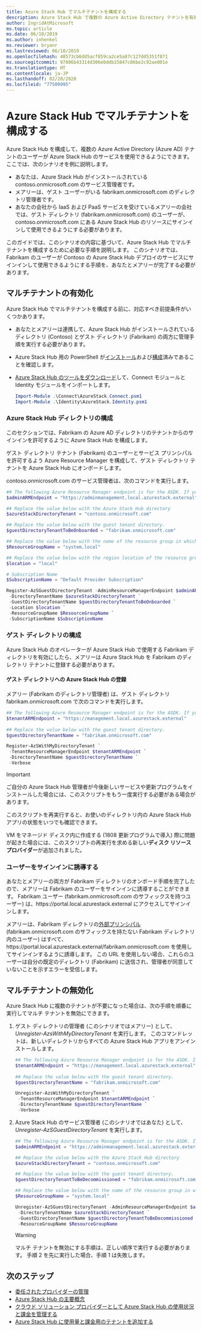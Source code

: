 ```yaml
---
title: Azure Stack Hub でマルチテナントを構成する
description: Azure Stack Hub で複数の Azure Active Directory テナントを有効および無効にする方法について説明します。
author: IngridAtMicrosoft
ms.topic: article
ms.date: 06/10/2019
ms.author: inhenkel
ms.reviewer: bryanr
ms.lastreviewed: 06/10/2019
ms.openlocfilehash: 48573cb6dd5acf859ca2ce5a87c127dd5351f871
ms.sourcegitcommit: 97806b43314d306e0ddb15847c86be2c92ae001e
ms.translationtype: HT
ms.contentlocale: ja-JP
ms.lasthandoff: 02/20/2020
ms.locfileid: "77509995"
---
```

# <a name="configure-multi-tenancy-in-azure-stack-hub"></a>Azure Stack Hub でマルチテナントを構成する

Azure Stack Hub を構成して、複数の Azure Active Directory (Azure AD) テナントのユーザーが Azure Stack Hub のサービスを使用できるようにできます。 ここでは、次のシナリオを例に説明します。

- あなたは、Azure Stack Hub がインストールされている contoso.onmicrosoft.com のサービス管理者です。
- メアリーは、ゲスト ユーザーがいる fabrikam.onmicrosoft.com のディレクトリ管理者です。
- あなたの会社から IaaS および PaaS サービスを受けているメアリーの会社では、ゲスト ディレクトリ (fabrikam.onmicrosoft.com) のユーザーが、contoso.onmicrosoft.com にある Azure Stack Hub のリソースにサインインして使用できるようにする必要があります。

このガイドでは、このシナリオの内容に基づいて、Azure Stack Hub でマルチテナントを構成するために必要な手順を説明します。 このシナリオでは、Fabrikam のユーザーが Contoso の Azure Stack Hub デプロイのサービスにサインインして使用できるようにする手順を、あなたとメアリーが完了する必要があります。

## <a name="enable-multi-tenancy"></a>マルチテナントの有効化

Azure Stack Hub でマルチテナントを構成する前に、対応すべき前提条件がいくつかあります。
  
 - あなたとメアリーは連携して、Azure Stack Hub がインストールされているディレクトリ (Contoso) とゲスト ディレクトリ (Fabrikam) の両方に管理手順を実行する必要があります。
 - Azure Stack Hub 用の PowerShell が[インストール](azure-stack-powershell-install.md)および[構成](azure-stack-powershell-configure-admin.md)済みであることを確認します。
 - [Azure Stack Hub のツールをダウンロード](azure-stack-powershell-download.md)して、Connect モジュールと Identity モジュールをインポートします。

    ```powershell
    Import-Module .\Connect\AzureStack.Connect.psm1
    Import-Module .\Identity\AzureStack.Identity.psm1
    ```

### <a name="configure-azure-stack-hub-directory"></a>Azure Stack Hub ディレクトリの構成

このセクションでは、Fabrikam の Azure AD ディレクトリのテナントからのサインインを許可するように Azure Stack Hub を構成します。

ゲスト ディレクトリ テナント (Fabrikam) のユーザーとサービス プリンシパルを許可するよう Azure Resource Manager を構成して、ゲスト ディレクトリ テナントを Azure Stack Hub にオンボードします。

contoso.onmicrosoft.com のサービス管理者は、次のコマンドを実行します。

```powershell  
## The following Azure Resource Manager endpoint is for the ASDK. If you're in a multinode environment, contact your operator or service provider to get the endpoint.
$adminARMEndpoint = "https://adminmanagement.local.azurestack.external"

## Replace the value below with the Azure Stack Hub directory
$azureStackDirectoryTenant = "contoso.onmicrosoft.com"

## Replace the value below with the guest tenant directory. 
$guestDirectoryTenantToBeOnboarded = "fabrikam.onmicrosoft.com"

## Replace the value below with the name of the resource group in which the directory tenant registration resource should be created (resource group must already exist).
$ResourceGroupName = "system.local"

## Replace the value below with the region location of the resource group.
$location = "local"

# Subscription Name
$SubscriptionName = "Default Provider Subscription"

Register-AzSGuestDirectoryTenant -AdminResourceManagerEndpoint $adminARMEndpoint `
 -DirectoryTenantName $azureStackDirectoryTenant `
 -GuestDirectoryTenantName $guestDirectoryTenantToBeOnboarded `
 -Location $location `
 -ResourceGroupName $ResourceGroupName `
 -SubscriptionName $SubscriptionName
```

### <a name="configure-guest-directory"></a>ゲスト ディレクトリの構成

Azure Stack Hub のオペレーターが Azure Stack Hub で使用する Fabrikam ディレクトリを有効にしたら、メアリーは Azure Stack Hub を Fabrikam のディレクトリ テナントに登録する必要があります。

#### <a name="registering-azure-stack-hub-with-the-guest-directory"></a>ゲスト ディレクトリへの Azure Stack Hub の登録

メアリー (Fabrikam のディレクトリ管理者) は、ゲスト ディレクトリ fabrikam.onmicrosoft.com で次のコマンドを実行します。

```powershell
## The following Azure Resource Manager endpoint is for the ASDK. If you're in a multinode environment, contact your operator or service provider to get the endpoint.
$tenantARMEndpoint = "https://management.local.azurestack.external"
    
## Replace the value below with the guest tenant directory.
$guestDirectoryTenantName = "fabrikam.onmicrosoft.com"

Register-AzSWithMyDirectoryTenant `
 -TenantResourceManagerEndpoint $tenantARMEndpoint `
 -DirectoryTenantName $guestDirectoryTenantName `
 -Verbose
```

> [!IMPORTANT]
> ご自分の Azure Stack Hub 管理者が今後新しいサービスや更新プログラムをインストールした場合には、このスクリプトをもう一度実行する必要がある場合があります。
>
> このスクリプトを再実行すると、お使いのディレクトリ内の Azure Stack Hub アプリの状態をいつでも確認できます。
>
> VM をマネージド ディスク内に作成する (1808 更新プログラムで導入) 際に問題が起きた場合には、このスクリプトの再実行を求める新しい**ディスク リソース プロバイダー**が追加されました。

### <a name="direct-users-to-sign-in"></a>ユーザーをサインインに誘導する

あなたとメアリーの両方が Fabrikam ディレクトリのオンボード手順を完了したので、メアリーは Fabrikam のユーザーをサインインに誘導することができます。 Fabrikam ユーザー (fabrikam.onmicrosoft.com のサフィックスを持つユーザー) は、https\://portal.local.azurestack.external にアクセスしてサインインします。

メアリーは、Fabrikam ディレクトリの[外部プリンシパル](/azure/role-based-access-control/rbac-and-directory-admin-roles) (fabrikam.onmicrosoft.com のサフィックスを持たない Fabrikam ディレクトリ内のユーザー) はすべて、https\://portal.local.azurestack.external/fabrikam.onmicrosoft.com を使用してサインインするように誘導します。 この URL を使用しない場合、これらのユーザーは自分の既定のディレクトリ (Fabrikam) に送信され、管理者が同意していないことを示すエラーを受信します。

## <a name="disable-multi-tenancy"></a>マルチテナントの無効化

Azure Stack Hub に複数のテナントが不要になった場合は、次の手順を順番に実行してマルチ テナントを無効にできます。

1. ゲスト ディレクトリの管理者 (このシナリオではメアリー) として、*Unregister-AzsWithMyDirectoryTenant* を実行します。 このコマンドレットは、新しいディレクトリからすべての Azure Stack Hub アプリをアンインストールします。

    ``` PowerShell
    ## The following Azure Resource Manager endpoint is for the ASDK. If you're in a multinode environment, contact your operator or service provider to get the endpoint.
    $tenantARMEndpoint = "https://management.local.azurestack.external"
        
    ## Replace the value below with the guest tenant directory.
    $guestDirectoryTenantName = "fabrikam.onmicrosoft.com"
    
    Unregister-AzsWithMyDirectoryTenant `
     -TenantResourceManagerEndpoint $tenantARMEndpoint `
     -DirectoryTenantName $guestDirectoryTenantName `
     -Verbose 
    ```

2. Azure Stack Hub のサービス管理者 (このシナリオではあなた) として、*Unregister-AzSGuestDirectoryTenant* を実行します。

    ``` PowerShell
    ## The following Azure Resource Manager endpoint is for the ASDK. If you're in a multinode environment, contact your operator or service provider to get the endpoint.
    $adminARMEndpoint = "https://adminmanagement.local.azurestack.external"
    
    ## Replace the value below with the Azure Stack Hub directory
    $azureStackDirectoryTenant = "contoso.onmicrosoft.com"
    
    ## Replace the value below with the guest tenant directory. 
    $guestDirectoryTenantToBeDecommissioned = "fabrikam.onmicrosoft.com"
    
    ## Replace the value below with the name of the resource group in which the directory tenant registration resource should be created (resource group must already exist).
    $ResourceGroupName = "system.local"
    
    Unregister-AzSGuestDirectoryTenant -AdminResourceManagerEndpoint $adminARMEndpoint `
     -DirectoryTenantName $azureStackDirectoryTenant `
     -GuestDirectoryTenantName $guestDirectoryTenantToBeDecommissioned `
     -ResourceGroupName $ResourceGroupName
    ```

    > [!WARNING]
    > マルチ テナントを無効にする手順は、正しい順序で実行する必要があります。 手順 2 を先に実行した場合、手順 1 は失敗します。

## <a name="next-steps"></a>次のステップ

- [委任されたプロバイダーの管理](azure-stack-delegated-provider.md)
- [Azure Stack Hub の主要概念](azure-stack-overview.md)
- [クラウド ソリューション プロバイダーとして Azure Stack Hub の使用状況と課金を管理する](azure-stack-add-manage-billing-as-a-csp.md)
- [Azure Stack Hub に使用量と課金用のテナントを追加する](azure-stack-csp-howto-register-tenants.md)
